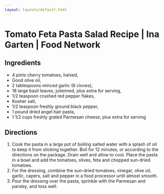```yaml
---
layout: layouts/default.html
---
```


# Tomato Feta Pasta Salad Recipe | Ina Garten | Food Network

## Ingredients

- 4 pints cherry tomatoes, halved,
- Good olive oil,
- 2 tablespoons minced garlic (6 cloves),
- 18 large basil leaves, julienned, plus extra for serving,
- 1/2 teaspoon crushed red pepper flakes,
- Kosher salt,
- 1/2 teaspoon freshly ground black pepper,
- 1 pound dried angel hair pasta,
- 1 1/2 cups freshly grated Parmesan cheese, plus extra for serving

## Directions

1. Cook the pasta in a large pot of boiling salted water with a splash of oil to keep it from sticking together. Boil for 12 minutes, or according to the directions on the package. Drain well and allow to cool. Place the pasta in a bowl and add the tomatoes, olives, feta and chopped sun-dried tomatoes.
1. For the dressing, combine the sun-dried tomatoes, vinegar, olive oil, garlic, capers, salt and pepper in a food processor until almost smooth.
1. Pour the dressing over the pasta, sprinkle with the Parmesan and parsley, and toss well.

